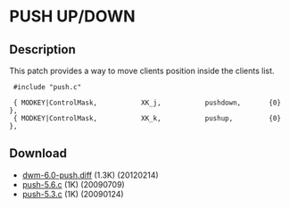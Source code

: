 # PUSH UP/DOWN

## Description

This patch provides a way to move clients position inside the clients list.

     #include "push.c"

     { MODKEY|ControlMask,           XK_j,           pushdown,       {0} },
     { MODKEY|ControlMask,           XK_k,           pushup,         {0} },

## Download

  * [dwm-6.0-push.diff](dwm-6.0-push.diff) (1.3K) (20120214)
  * [push-5.6.c](push-5.6.c) (1K) (20090709)
  * [push-5.3.c](push-5.3.c) (1K) (20090124)

